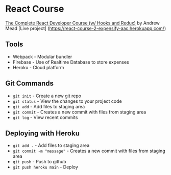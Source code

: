 # React Course

[The Complete React Developer Course (w/ Hooks and Redux)](https://www.udemy.com/course/react-2nd-edition/) by Andrew Mead
[Live project] (https://react-course-2-expensify-aac.herokuapp.com/)

## Tools
- Webpack - Modular bundler
- Firebase - Use of Realtime Database to store expenses
- Heroku - Cloud platform

## Git Commands
- `git init` - Create a new git repo
- `git status` - View the changes to your project code
- `git add` - Add files to staging area
- `git commit` - Creates a new commit with files from staging area
- `git log` - View recent commits

## Deploying with Heroku
- `git add .` - Add files to staging area
- `git commit -m "message"` - Creates a new commit with files from staging area
- `git push` - Push to github
- `git push heroku main` - Deploy
